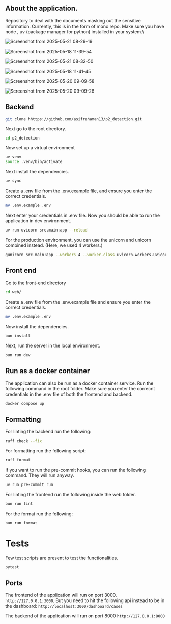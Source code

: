 ## About the application.

Repository to deal with the documents masking out the sensitive information. Currently, this is in the form of mono repo. Make sure you have node , uv (package manager for python) installed in your system.\


![Screenshot from 2025-05-21 08-29-19](https://github.com/user-attachments/assets/082b7da6-e97a-45f1-a333-69b746a0889d)

![Screenshot from 2025-05-18 11-39-54](https://github.com/user-attachments/assets/df21a377-4707-4eff-9e3a-afdeb1c0df0f)

![Screenshot from 2025-05-21 08-32-50](https://github.com/user-attachments/assets/933905b4-5293-4ee6-9887-47f1ab50698a)

![Screenshot from 2025-05-18 11-41-45](https://github.com/user-attachments/assets/47d4acc6-03e6-4ffa-9b44-3912758d9b6f)

![Screenshot from 2025-05-20 09-09-58](https://github.com/user-attachments/assets/20b53c7b-e44d-4c70-ba93-97ad58e944d2)

![Screenshot from 2025-05-20 09-09-26](https://github.com/user-attachments/assets/c9785721-3021-4517-9dd5-574cecd7edf5)


## Backend

```bash
git clone hhttps://github.com/asifrahaman13/p2_detection.git
```

Next go to the root directory.

```bash
cd p2_detection
```

Now set up a virtual environment

```bash
uv venv
source .venv/bin/activate
```

Next install the dependencies.

```bash
uv sync
```

Create a .env file from the .env.example file, and ensure you enter the correct credentials.

```bash
mv .env.example .env
```

Next enter your credentials in .env file. Now you should be able to run the application in dev environment.

```bash
uv run uvicorn src.main:app --reload
```

For the production environment, you can use the unicorn and unicorn combined instead. (Here, we used 4 workers.)

```bash
gunicorn src.main:app --workers 4 --worker-class uvicorn.workers.UvicornWorker --bind 0.0.0.0:8000
```

## Front end

Go to the front-end directory

```bash
cd web/
```

Create a .env file from the .env.example file and ensure you enter the correct credentials.

```bash
mv .env.example .env
```

Now install the dependencies.

```bash
bun install
```

Next, run the server in the local environment.

```bash
bun run dev
```

## Run as a docker container

The application can also be run as a docker container service. Run the following command in the root folder. Make sure you enter the correcnt credentials in the .env file of both the frontend and backend.


```bash
docker compose up
```


## Formatting


For linting the backend run the following:

```bash
ruff check --fix
```

For formatting run the following script:

```bash
ruff format
```

If you want to run the pre-commit hooks, you can run the following command. They will run anyway.

```bash
uv run pre-commit run
```

For linting the frontend run the following inside the web folder.

```bash
bun run lint
```

For the format run the following:

```bash
bun run format
```


# Tests

Few test scripts are present to test the functionalities.

```bash
pytest
```

## Ports

The frontend of the application will run on port 3000. `http://127.0.0.1:3000`. But you need to hit the following api instead to be in the dashboard: `http://localhost:3000/dashboard/cases`

The backend of the application will run on port 8000 `http://127.0.0.1:8000`
